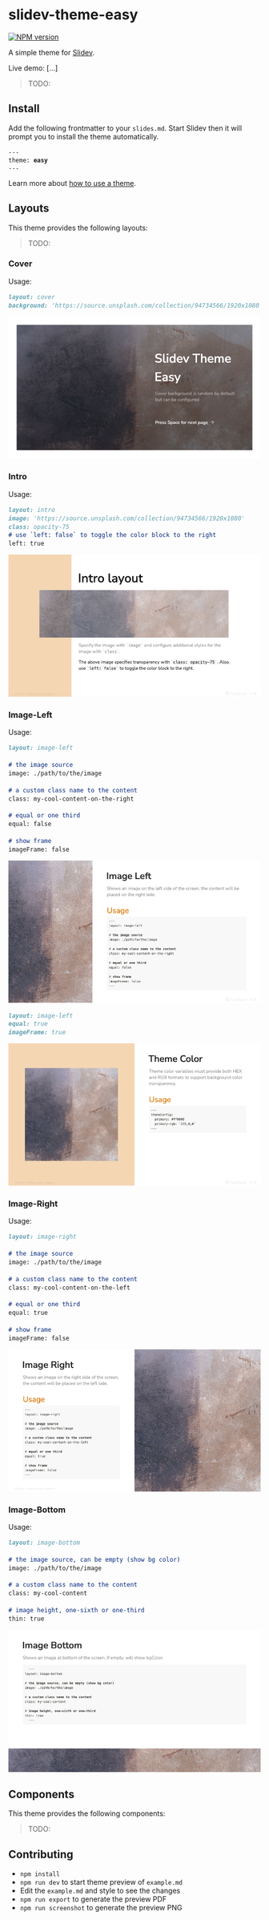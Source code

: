 # slidev-theme-easy

[![NPM version](https://img.shields.io/npm/v/slidev-theme-easy?color=3AB9D4&label=)](https://www.npmjs.com/package/slidev-theme-easy)

A simple theme for [Slidev](https://github.com/slidevjs/slidev).

Live demo: [...]

> TODO:

## Install

Add the following frontmatter to your `slides.md`. Start Slidev then it will prompt you to install the theme automatically.

<pre><code>---
theme: <b>easy</b>
---</code></pre>

Learn more about [how to use a theme](https://sli.dev/themes/use).

## Layouts

This theme provides the following layouts:

> TODO:

### Cover

Usage:
```md
layout: cover
background: 'https://source.unsplash.com/collection/94734566/1920x1080'
```
![cover](example-export/001.png)

### Intro
Usage:
```md
layout: intro
image: 'https://source.unsplash.com/collection/94734566/1920x1080'
class: opacity-75
# use `left: false` to toggle the color block to the right
left: true

```
![intro](example-export/002.png)

### Image-Left

Usage:
```md
layout: image-left

# the image source
image: ./path/to/the/image

# a custom class name to the content
class: my-cool-content-on-the-right

# equal or one third
equal: false

# show frame
imageFrame: false
```
![image-left](example-export/005.png)

```md
layout: image-left
equal: true
imageFrame: true
```
![image-left](example-export/003.png)

### Image-Right

Usage:
```md
layout: image-right

# the image source
image: ./path/to/the/image

# a custom class name to the content
class: my-cool-content-on-the-left

# equal or one third
equal: true

# show frame
imageFrame: false
```
![image-right](example-export/004.png)

### Image-Bottom

Usage:
```md
layout: image-bottom

# the image source, can be empty (show bg color)
image: ./path/to/the/image

# a custom class name to the content
class: my-cool-content

# image height, one-sixth or one-third
thin: true
```
![image-bottom](example-export/006.png)

## Components

This theme provides the following components:

> TODO:

## Contributing

- `npm install`
- `npm run dev` to start theme preview of `example.md`
- Edit the `example.md` and style to see the changes
- `npm run export` to generate the preview PDF
- `npm run screenshot` to generate the preview PNG
